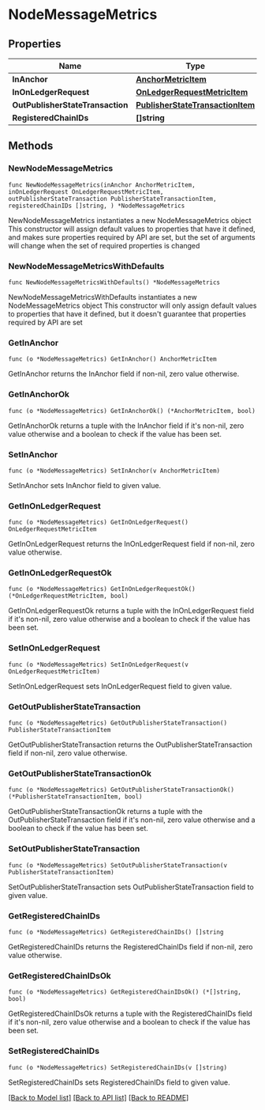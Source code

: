 # NodeMessageMetrics

## Properties

Name | Type | Description | Notes
------------ | ------------- | ------------- | -------------
**InAnchor** | [**AnchorMetricItem**](AnchorMetricItem.md) |  | 
**InOnLedgerRequest** | [**OnLedgerRequestMetricItem**](OnLedgerRequestMetricItem.md) |  | 
**OutPublisherStateTransaction** | [**PublisherStateTransactionItem**](PublisherStateTransactionItem.md) |  | 
**RegisteredChainIDs** | **[]string** |  | 

## Methods

### NewNodeMessageMetrics

`func NewNodeMessageMetrics(inAnchor AnchorMetricItem, inOnLedgerRequest OnLedgerRequestMetricItem, outPublisherStateTransaction PublisherStateTransactionItem, registeredChainIDs []string, ) *NodeMessageMetrics`

NewNodeMessageMetrics instantiates a new NodeMessageMetrics object
This constructor will assign default values to properties that have it defined,
and makes sure properties required by API are set, but the set of arguments
will change when the set of required properties is changed

### NewNodeMessageMetricsWithDefaults

`func NewNodeMessageMetricsWithDefaults() *NodeMessageMetrics`

NewNodeMessageMetricsWithDefaults instantiates a new NodeMessageMetrics object
This constructor will only assign default values to properties that have it defined,
but it doesn't guarantee that properties required by API are set

### GetInAnchor

`func (o *NodeMessageMetrics) GetInAnchor() AnchorMetricItem`

GetInAnchor returns the InAnchor field if non-nil, zero value otherwise.

### GetInAnchorOk

`func (o *NodeMessageMetrics) GetInAnchorOk() (*AnchorMetricItem, bool)`

GetInAnchorOk returns a tuple with the InAnchor field if it's non-nil, zero value otherwise
and a boolean to check if the value has been set.

### SetInAnchor

`func (o *NodeMessageMetrics) SetInAnchor(v AnchorMetricItem)`

SetInAnchor sets InAnchor field to given value.


### GetInOnLedgerRequest

`func (o *NodeMessageMetrics) GetInOnLedgerRequest() OnLedgerRequestMetricItem`

GetInOnLedgerRequest returns the InOnLedgerRequest field if non-nil, zero value otherwise.

### GetInOnLedgerRequestOk

`func (o *NodeMessageMetrics) GetInOnLedgerRequestOk() (*OnLedgerRequestMetricItem, bool)`

GetInOnLedgerRequestOk returns a tuple with the InOnLedgerRequest field if it's non-nil, zero value otherwise
and a boolean to check if the value has been set.

### SetInOnLedgerRequest

`func (o *NodeMessageMetrics) SetInOnLedgerRequest(v OnLedgerRequestMetricItem)`

SetInOnLedgerRequest sets InOnLedgerRequest field to given value.


### GetOutPublisherStateTransaction

`func (o *NodeMessageMetrics) GetOutPublisherStateTransaction() PublisherStateTransactionItem`

GetOutPublisherStateTransaction returns the OutPublisherStateTransaction field if non-nil, zero value otherwise.

### GetOutPublisherStateTransactionOk

`func (o *NodeMessageMetrics) GetOutPublisherStateTransactionOk() (*PublisherStateTransactionItem, bool)`

GetOutPublisherStateTransactionOk returns a tuple with the OutPublisherStateTransaction field if it's non-nil, zero value otherwise
and a boolean to check if the value has been set.

### SetOutPublisherStateTransaction

`func (o *NodeMessageMetrics) SetOutPublisherStateTransaction(v PublisherStateTransactionItem)`

SetOutPublisherStateTransaction sets OutPublisherStateTransaction field to given value.


### GetRegisteredChainIDs

`func (o *NodeMessageMetrics) GetRegisteredChainIDs() []string`

GetRegisteredChainIDs returns the RegisteredChainIDs field if non-nil, zero value otherwise.

### GetRegisteredChainIDsOk

`func (o *NodeMessageMetrics) GetRegisteredChainIDsOk() (*[]string, bool)`

GetRegisteredChainIDsOk returns a tuple with the RegisteredChainIDs field if it's non-nil, zero value otherwise
and a boolean to check if the value has been set.

### SetRegisteredChainIDs

`func (o *NodeMessageMetrics) SetRegisteredChainIDs(v []string)`

SetRegisteredChainIDs sets RegisteredChainIDs field to given value.



[[Back to Model list]](../README.md#documentation-for-models) [[Back to API list]](../README.md#documentation-for-api-endpoints) [[Back to README]](../README.md)


